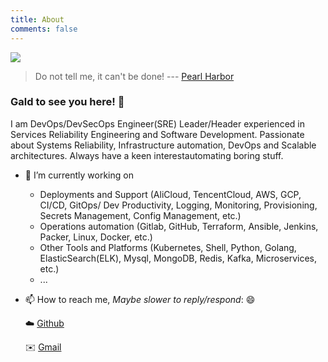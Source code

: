 ```yaml
---
title: About
comments: false
---
```

![](https://ws1.sinaimg.cn/large/006tKfTcly1fjkqnxchvkj30m80godgb.jpg)

> Do not tell me, it can't be done! --- [Pearl Harbor](https://movie.douban.com/subject/1302987/)

### Gald to see you here! 👋

I am DevOps/DevSecOps Engineer(SRE) Leader/Header experienced in Services Reliability Engineering and Software Development. Passionate about Systems Reliability, Infrastructure automation, DevOps and Scalable architectures. Always have a keen interestautomating boring stuff.

- 🔭 I’m currently working on
  - Deployments and Support (AliCloud, TencentCloud, AWS, GCP, CI/CD, GitOps/ Dev Productivity, Logging, Monitoring, Provisioning, Secrets Management, Config Management, etc.)
  - Operations automation (Gitlab, GitHub, Terraform, Ansible, Jenkins, Packer, Linux, Docker, etc.)
  - Other Tools and Platforms (Kubernetes, Shell, Python, Golang, ElasticSearch(ELK), Mysql, MongoDB, Redis, Kafka, Microservices, etc.)
  - ...

- 📫 How to reach me, *Maybe slower to reply/respond*: 😄

  ☁️ [Github](https://github.com/opsforce)

  ✉️ [Gmail](mailto:minng.jao@gmail.com)

